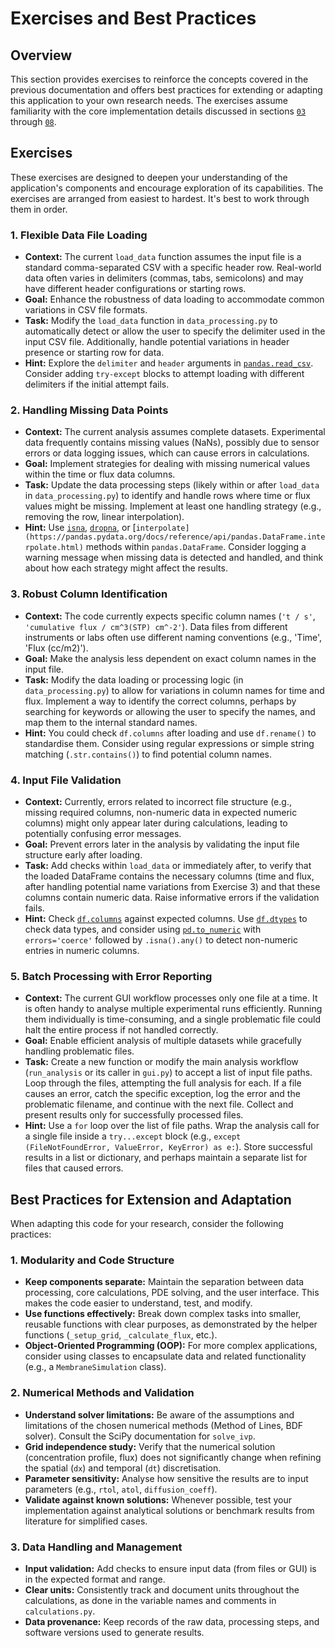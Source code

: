 # Exercises and Best Practices

## Overview

This section provides exercises to reinforce the concepts covered in the previous documentation and offers best practices for extending or adapting this application to your own research needs. The exercises assume familiarity with the core implementation details discussed in sections [`03`](03-Data-Management-and-Processing.md) through [`08`](08-Application-Workflow.md).

## Exercises

These exercises are designed to deepen your understanding of the application's components and encourage exploration of its capabilities. The exercises are arranged from easiest to hardest. It's best to work through them in order.

### 1. Flexible Data File Loading

*   **Context:** The current `load_data` function assumes the input file is a standard comma-separated CSV with a specific header row. Real-world data often varies in delimiters (commas, tabs, semicolons) and may have different header configurations or starting rows.
*   **Goal:** Enhance the robustness of data loading to accommodate common variations in CSV file formats.
*   **Task:** Modify the `load_data` function in `data_processing.py` to automatically detect or allow the user to specify the delimiter used in the input CSV file. Additionally, handle potential variations in header presence or starting row for data.
*   **Hint:** Explore the `delimiter` and `header` arguments in [`pandas.read_csv`](https://pandas.pydata.org/docs/reference/api/pandas.read_csv.html). Consider adding `try-except` blocks to attempt loading with different delimiters if the initial attempt fails.

### 2. Handling Missing Data Points

*   **Context:** The current analysis assumes complete datasets. Experimental data frequently contains missing values (NaNs), possibly due to sensor errors or data logging issues, which can cause errors in calculations.
*   **Goal:** Implement strategies for dealing with missing numerical values within the time or flux data columns.
*   **Task:** Update the data processing steps (likely within or after `load_data` in `data_processing.py`) to identify and handle rows where time or flux values might be missing. Implement at least one handling strategy (e.g., removing the row, linear interpolation).
*   **Hint:** Use [`isna`](https://pandas.pydata.org/docs/reference/api/pandas.isna.html), [`dropna`](https://pandas.pydata.org/docs/reference/api/pandas.DataFrame.dropna.html), or [`interpolate](https://pandas.pydata.org/docs/reference/api/pandas.DataFrame.interpolate.html)` methods within `pandas.DataFrame`. Consider logging a warning message when missing data is detected and handled, and think about how each strategy might affect the results.

### 3. Robust Column Identification

*   **Context:** The code currently expects specific column names (`'t / s'`, `'cumulative flux / cm^3(STP) cm^-2'`). Data files from different instruments or labs often use different naming conventions (e.g., 'Time', 'Flux (cc/m2)').
*   **Goal:** Make the analysis less dependent on exact column names in the input file.
*   **Task:** Modify the data loading or processing logic (in `data_processing.py`) to allow for variations in column names for time and flux. Implement a way to identify the correct columns, perhaps by searching for keywords or allowing the user to specify the names, and map them to the internal standard names.
*   **Hint:** You could check `df.columns` after loading and use `df.rename()` to standardise them. Consider using regular expressions or simple string matching (`.str.contains()`) to find potential column names.

### 4. Input File Validation

*   **Context:** Currently, errors related to incorrect file structure (e.g., missing required columns, non-numeric data in expected numeric columns) might only appear later during calculations, leading to potentially confusing error messages.
*   **Goal:** Prevent errors later in the analysis by validating the input file structure early after loading.
*   **Task:** Add checks within `load_data` or immediately after, to verify that the loaded DataFrame contains the necessary columns (time and flux, after handling potential name variations from Exercise 3) and that these columns contain numeric data. Raise informative errors if the validation fails.
*   **Hint:** Check [`df.columns`](https://pandas.pydata.org/docs/reference/api/pandas.DataFrame.columns.html) against expected columns. Use [`df.dtypes`](https://pandas.pydata.org/docs/reference/api/pandas.DataFrame.dtypes.html) to check data types, and consider using [`pd.to_numeric`](https://pandas.pydata.org/docs/reference/api/pandas.to_numeric.html) with `errors='coerce'` followed by `.isna().any()` to detect non-numeric entries in numeric columns.

### 5. Batch Processing with Error Reporting

*   **Context:** The current GUI workflow processes only one file at a time. It is often handy to analyse multiple experimental runs efficiently. Running them individually is time-consuming, and a single problematic file could halt the entire process if not handled correctly.
*   **Goal:** Enable efficient analysis of multiple datasets while gracefully handling problematic files.
*   **Task:** Create a new function or modify the main analysis workflow (`run_analysis` or its caller in `gui.py`) to accept a list of input file paths. Loop through the files, attempting the full analysis for each. If a file causes an error, catch the specific exception, log the error and the problematic filename, and continue with the next file. Collect and present results only for successfully processed files.
*   **Hint:** Use a `for` loop over the list of file paths. Wrap the analysis call for a single file inside a `try...except` block (e.g., `except (FileNotFoundError, ValueError, KeyError) as e:`). Store successful results in a list or dictionary, and perhaps maintain a separate list for files that caused errors.

## Best Practices for Extension and Adaptation

When adapting this code for your research, consider the following practices:

### 1. Modularity and Code Structure

*   **Keep components separate:** Maintain the separation between data processing, core calculations, PDE solving, and the user interface. This makes the code easier to understand, test, and modify.
*   **Use functions effectively:** Break down complex tasks into smaller, reusable functions with clear purposes, as demonstrated by the helper functions (`_setup_grid`, `_calculate_flux`, etc.).
*   **Object-Oriented Programming (OOP):** For more complex applications, consider using classes to encapsulate data and related functionality (e.g., a `MembraneSimulation` class).

### 2. Numerical Methods and Validation

*   **Understand solver limitations:** Be aware of the assumptions and limitations of the chosen numerical methods (Method of Lines, BDF solver). Consult the SciPy documentation for `solve_ivp`.
*   **Grid independence study:** Verify that the numerical solution (concentration profile, flux) does not significantly change when refining the spatial (`dx`) and temporal (`dt`) discretisation.
*   **Parameter sensitivity:** Analyse how sensitive the results are to input parameters (e.g., `rtol`, `atol`, `diffusion_coeff`).
*   **Validate against known solutions:** Whenever possible, test your implementation against analytical solutions or benchmark results from literature for simplified cases.

### 3. Data Handling and Management

*   **Input validation:** Add checks to ensure input data (from files or GUI) is in the expected format and range.
*   **Clear units:** Consistently track and document units throughout the calculations, as done in the variable names and comments in `calculations.py`.
*   **Data provenance:** Keep records of the raw data, processing steps, and software versions used to generate results.

